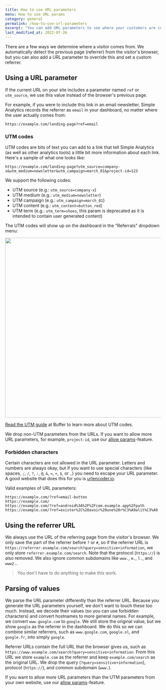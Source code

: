 ```yaml
---
title: How to use URL parameters
menu: How to use URL params
category: general
permalink: /how-to-use-url-parameters
excerpt: "You can add URL parameters to see where your customers are coming from."
last_modified_at: 2022-07-26
---
```


There are a few ways we determine where a visitor comes from. We automatically detect the previous page (referrer) from the visitor's browser, but you can also add a URL parameter to override this and set a custom referrer.

## Using a URL parameter

If the current URL on your site includes a parameter named `ref` or `utm_source`, we use this value instead of the browser's previous page.

For example, if you were to include this link in an email newsletter, Simple Analytics records the referrer as `email` in your dashboard, no matter where the user actually comes from:

```
https://example.com/landing-page?ref=email
```

### UTM codes

UTM codes are bits of text you can add to a link that tell Simple Analytics (as well as other analytics tools) a little bit more information about each link. Here's a sample of what one looks like:

```
https://example.com/landing-page?utm_source=company-x&utm_medium=newsletter&utm_campaign=march_01&project-id=123
```

We support the following codes:

- UTM source (e.g.: `utm_source=company-x`)
- UTM medium (e.g.: `utm_medium=newsletter`)
- UTM campaign (e.g.: `utm_campaign=march_01`)
- UTM content (e.g.: `utm_content=button_red`)
- UTM term (e.g.: `utm_term=shoes`, this param is deprecated as it is intended to contain user generated content)

The UTM codes will show up on the dashboard in the "Referrals" dropdown menu:

<img class="border" style="width: 583px" src="https://assets.simpleanalytics.com/docs/dashboard/utm-dropdown.png" />

[Read the UTM guide](https://buffer.com/library/utm-guide/) at Buffer to learn more about UTM codes.

We drop non-UTM parameters from the URLs. If you want to allow more URL parameters, for example, `project-id`, use our [allow params](/allow-params)-feature.

### Forbidden characters

Certain characters are not allowed in the URL parameter. Letters and numbers are always okay, but if you want to use special characters (like spaces, `;`, `/`, `?`, `:`, `@`, `&`, `=`, `+`, `$`, or `,`) you need to escape your URL parameter. A good website that does this for you is [urlencoder.io](https://www.urlencoder.io/).

Valid examples of URL parameters:

```
https://example.com/?ref=email-button
https://example.com/
https://example.com/?ref=android%3A%2F%2Fcom.example.app%2Fpath
https://example.com/?ref=exister%2C%20avoir%20une%20r%C3%A9alit%C3%A9
```

## Using the referrer URL

We always use the URL of the referring page from the visitor's browser. We only save the part of the referrer before `?` or `#`, so if the referrer URL is `https://referrer.example.com/search?query=sensitive+information`, we only store `referrer.example.com/search`. Note that the protocol (`https://`) is also removed. We also ignore common subdomains like `www.`, `m.`, `l.`, and `www2.`.

> You don't have to do anything to make this work.

## Parsing of values

We parse the URL parameter differently than the referrer URL. Because you generate the URL parameters yourself, we don't want to touch these too much. Instead, we decode their values (so you can use forbidden characters) and convert hostnames to more general names. For example, we convert `www.google.com` to `google`. We still store the original value, but we show `google` as the referrer in the dashboard. We do this so we can combine similar referrers, such as `www.google.com`, `google.nl`, and `google.fr`, into simply `google`.

Referrer URLs contain the full URL that the browser gives us, such as `https://www.example.com/search?query=sensitive+information`. From this URL we store `example.com` as the referrer and keep `example.com/search` as the original URL. We drop the query (`?query=sensitive+information`), protocol (`https://`), and common subdomain (`www.`).

If you want to allow more URL parameters than the UTM parameters from your own website, use our [allow params](/allow-params)-feature.
